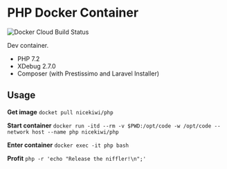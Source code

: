 # PHP Docker Container

![Docker Cloud Build Status](https://img.shields.io/docker/cloud/build/nicekiwi/php)

Dev container.

- PHP 7.2
- XDebug 2.7.0
- Composer (with Prestissimo and Laravel Installer)

## Usage

**Get image**
`docket pull nicekiwi/php`

**Start container**
`docker run -itd --rm -v $PWD:/opt/code -w /opt/code --network host --name php nicekiwi/php`

**Enter container**
`docker exec -it php bash`

**Profit**
`php -r 'echo "Release the niffler!\n";'`

